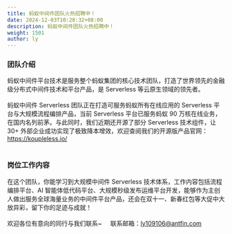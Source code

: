 ```yaml
---
title: 蚂蚁中间件团队火热招聘中！
date: 2024-12-03T10:28:32+08:00
description: 蚂蚁中间件团队火热招聘中！
weight: 1501
author: ly
---
```



### 团队介绍
蚂蚁中间件平台技术是服务整个蚂蚁集团的核心技术团队，打造了世界领先的金融级分布式中间件技术和平台产品，是 Serverless 等云原生领域的领先者。
<br/>
<br/>
蚂蚁中间件 Serverless 团队正在打造可服务蚂蚁所有在线应用的 Serverless 平台与大规模流程编排产品，当前 Serverless 平台已服务蚂蚁 90 万核在线业务，在国内名列前茅。与此同时，我们近期还开源了部分 Serverless 技术组件，让 30+ 外部企业成功实现了极致降本增效，欢迎查阅我们的开源版产品官网：https://koupleless.io/
<br/>
<br/>

### 岗位工作内容
在这个团队，你能学习到大规模中间件 Serverless 技术体系，工作内容包括流程编排平台、AI 智能体低代码平台、大规模秒级发布运维平台开发，能够作为主创人做出服务全球海量业务的中间件平台产品，还会在双十一、新春红包等大促中大放异彩，留下你的足迹与成就！
<br/>
<br/>
欢迎各位有意向的同行与我们联系~  &nbsp;&nbsp;&nbsp; 联系邮箱：ly109106@antfin.com
